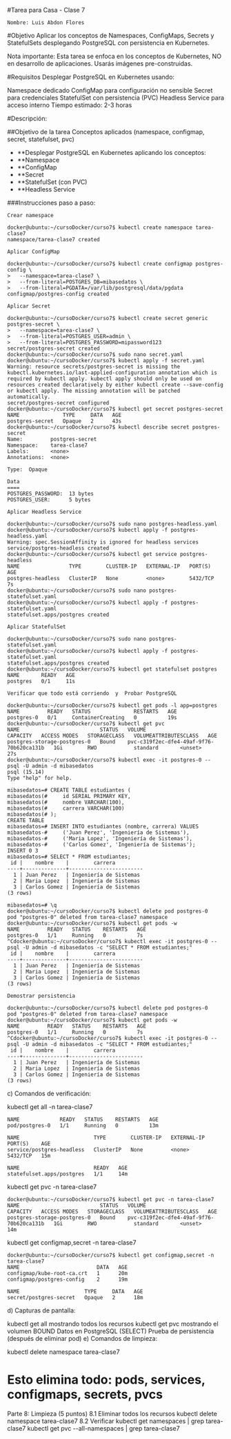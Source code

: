 #Tarea para Casa - Clase 7
```
Nombre: Luis Abdon Flores
```
#Objetivo
Aplicar los conceptos de Namespaces, ConfigMaps, Secrets y StatefulSets desplegando PostgreSQL con persistencia en Kubernetes.

Nota importante: Esta tarea se enfoca en los conceptos de Kubernetes, NO en desarrollo de aplicaciones. Usarás imágenes pre-construidas.

#Requisitos
Desplegar PostgreSQL en Kubernetes usando:

Namespace dedicado
ConfigMap para configuración no sensible
Secret para credenciales
StatefulSet con persistencia (PVC)
Headless Service para acceso interno
Tiempo estimado: 2-3 horas

#Descripción:

##Objetivo de la tarea
Conceptos aplicados (namespace, configmap, secret, statefulset, pvc)

- **Desplegar PostgreSQL en Kubernetes aplicando los conceptos:
- **Namespace
- **ConfigMap
- **Secret
- **StatefulSet (con PVC)
- **Headless Service

###Instrucciones paso a paso:

``Crear namespace``

```
docker@ubuntu:~/cursoDocker/curso7$ kubectl create namespace tarea-clase7
namespace/tarea-clase7 created
```

``Aplicar ConfigMap``

```
docker@ubuntu:~/cursoDocker/curso7$ kubectl create configmap postgres-config \
>   --namespace=tarea-clase7 \
>   --from-literal=POSTGRES_DB=mibasedatos \
>   --from-literal=PGDATA=/var/lib/postgresql/data/pgdata
configmap/postgres-config created
```

``Aplicar Secret``

```
docker@ubuntu:~/cursoDocker/curso7$ kubectl create secret generic postgres-secret \
>   --namespace=tarea-clase7 \
>   --from-literal=POSTGRES_USER=admin \
>   --from-literal=POSTGRES_PASSWORD=mipassword123
secret/postgres-secret created
docker@ubuntu:~/cursoDocker/curso7$ sudo nano secret.yaml
docker@ubuntu:~/cursoDocker/curso7$ kubectl apply -f secret.yaml
Warning: resource secrets/postgres-secret is missing the kubectl.kubernetes.io/last-applied-configuration annotation which is required by kubectl apply. kubectl apply should only be used on resources created declaratively by either kubectl create --save-config or kubectl apply. The missing annotation will be patched automatically.
secret/postgres-secret configured
docker@ubuntu:~/cursoDocker/curso7$ kubectl get secret postgres-secret
NAME              TYPE     DATA   AGE
postgres-secret   Opaque   2      43s
docker@ubuntu:~/cursoDocker/curso7$ kubectl describe secret postgres-secret
Name:         postgres-secret
Namespace:    tarea-clase7
Labels:       <none>
Annotations:  <none>

Type:  Opaque

Data
====
POSTGRES_PASSWORD:  13 bytes
POSTGRES_USER:      5 bytes

```

``Aplicar Headless Service``

```
docker@ubuntu:~/cursoDocker/curso7$ sudo nano postgres-headless.yaml
docker@ubuntu:~/cursoDocker/curso7$ kubectl apply -f postgres-headless.yaml
Warning: spec.SessionAffinity is ignored for headless services
service/postgres-headless created
docker@ubuntu:~/cursoDocker/curso7$ kubectl get service postgres-headless
NAME                TYPE        CLUSTER-IP   EXTERNAL-IP   PORT(S)    AGE
postgres-headless   ClusterIP   None         <none>        5432/TCP   7s
docker@ubuntu:~/cursoDocker/curso7$ sudo nano postgres-statefulset.yaml
docker@ubuntu:~/cursoDocker/curso7$ kubectl apply -f postgres-statefulset.yaml
statefulset.apps/postgres created

```


``Aplicar StatefulSet``

```
docker@ubuntu:~/cursoDocker/curso7$ sudo nano postgres-statefulset.yaml
docker@ubuntu:~/cursoDocker/curso7$ kubectl apply -f postgres-statefulset.yaml
statefulset.apps/postgres created
docker@ubuntu:~/cursoDocker/curso7$ kubectl get statefulset postgres
NAME       READY   AGE
postgres   0/1     11s

```

``Verificar que todo está corriendo  y  Probar PostgreSQL``
```
docker@ubuntu:~/cursoDocker/curso7$ kubectl get pods -l app=postgres
NAME         READY   STATUS              RESTARTS   AGE
postgres-0   0/1     ContainerCreating   0          19s
docker@ubuntu:~/cursoDocker/curso7$ kubectl get pvc
NAME                          STATUS   VOLUME                                     CAPACITY   ACCESS MODES   STORAGECLASS   VOLUMEATTRIBUTESCLASS   AGE
postgres-storage-postgres-0   Bound    pvc-c319f2ec-dfe4-49af-9f76-70b620ca131b   1Gi        RWO            standard       <unset>                 27s
docker@ubuntu:~/cursoDocker/curso7$ kubectl exec -it postgres-0 -- psql -U admin -d mibasedatos
psql (15.14)
Type "help" for help.

mibasedatos=# CREATE TABLE estudiantes (
mibasedatos(#     id SERIAL PRIMARY KEY,
mibasedatos(#     nombre VARCHAR(100),
mibasedatos(#     carrera VARCHAR(100)
mibasedatos(# );
CREATE TABLE
mibasedatos=# INSERT INTO estudiantes (nombre, carrera) VALUES
mibasedatos-#     ('Juan Perez', 'Ingeniería de Sistemas'),
mibasedatos-#     ('Maria Lopez', 'Ingeniería de Sistemas'),
mibasedatos-#     ('Carlos Gomez', 'Ingeniería de Sistemas');
INSERT 0 3
mibasedatos=# SELECT * FROM estudiantes;
 id |    nombre    |        carrera
----+--------------+------------------------
  1 | Juan Perez   | Ingeniería de Sistemas
  2 | Maria Lopez  | Ingeniería de Sistemas
  3 | Carlos Gomez | Ingeniería de Sistemas
(3 rows)

mibasedatos=# \q
docker@ubuntu:~/cursoDocker/curso7$ kubectl delete pod postgres-0
pod "postgres-0" deleted from tarea-clase7 namespace
docker@ubuntu:~/cursoDocker/curso7$ kubectl get pods -w
NAME         READY   STATUS    RESTARTS   AGE
postgres-0   1/1     Running   0          7s
^Cdocker@ubuntu:~/cursoDocker/curso7$ kubectl exec -it postgres-0 -- psql -U admin -d mibasedatos -c "SELECT * FROM estudiantes;"
 id |    nombre    |        carrera
----+--------------+------------------------
  1 | Juan Perez   | Ingeniería de Sistemas
  2 | Maria Lopez  | Ingeniería de Sistemas
  3 | Carlos Gomez | Ingeniería de Sistemas
(3 rows)

```

``Demostrar persistencia``

```
docker@ubuntu:~/cursoDocker/curso7$ kubectl delete pod postgres-0
pod "postgres-0" deleted from tarea-clase7 namespace
docker@ubuntu:~/cursoDocker/curso7$ kubectl get pods -w
NAME         READY   STATUS    RESTARTS   AGE
postgres-0   1/1     Running   0          7s
^Cdocker@ubuntu:~/cursoDocker/curso7$ kubectl exec -it postgres-0 -- psql -U admin -d mibasedatos -c "SELECT * FROM estudiantes;"
 id |    nombre    |        carrera
----+--------------+------------------------
  1 | Juan Perez   | Ingeniería de Sistemas
  2 | Maria Lopez  | Ingeniería de Sistemas
  3 | Carlos Gomez | Ingeniería de Sistemas
(3 rows)
```

c) Comandos de verificación:

kubectl get all -n tarea-clase7

```
NAME             READY   STATUS    RESTARTS   AGE
pod/postgres-0   1/1     Running   0          13m

NAME                        TYPE        CLUSTER-IP   EXTERNAL-IP   PORT(S)    AGE
service/postgres-headless   ClusterIP   None         <none>        5432/TCP   15m

NAME                        READY   AGE
statefulset.apps/postgres   1/1     14m
```

kubectl get pvc -n tarea-clase7

```
docker@ubuntu:~/cursoDocker/curso7$ kubectl get pvc -n tarea-clase7
NAME                          STATUS   VOLUME                                     CAPACITY   ACCESS MODES   STORAGECLASS   VOLUMEATTRIBUTESCLASS   AGE
postgres-storage-postgres-0   Bound    pvc-c319f2ec-dfe4-49af-9f76-70b620ca131b   1Gi        RWO            standard       <unset>                 14m

```
kubectl get configmap,secret -n tarea-clase7

```
docker@ubuntu:~/cursoDocker/curso7$ kubectl get configmap,secret -n tarea-clase7
NAME                         DATA   AGE
configmap/kube-root-ca.crt   1      20m
configmap/postgres-config    2      19m

NAME                     TYPE     DATA   AGE
secret/postgres-secret   Opaque   2      18m

```

d) Capturas de pantalla:

kubectl get all mostrando todos los recursos
kubectl get pvc mostrando el volumen BOUND
Datos en PostgreSQL (SELECT)
Prueba de persistencia (después de eliminar pod)
e) Comandos de limpieza:

kubectl delete namespace tarea-clase7
# Esto elimina todo: pods, services, configmaps, secrets, pvcs
Parte 8: Limpieza (5 puntos)
8.1 Eliminar todos los recursos
kubectl delete namespace tarea-clase7
8.2 Verificar
kubectl get namespaces | grep tarea-clase7
kubectl get pvc --all-namespaces | grep tarea-clase7
 
